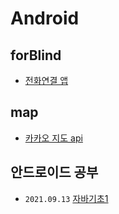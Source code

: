 # Android
## forBlind
- [전화연결 앱](./01.forBlind)
## map
- [카카오 지도 api](./02.map) 
## 안드로이드 공부
- `2021.09.13`  [자바기초1](./03.study/0913/01.자바기초1/2021.09.13_자바기초정리1.md)

